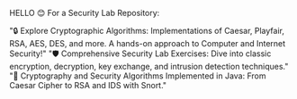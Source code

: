 HELLO 😊
For a Security Lab Repository:

"🔒 Explore Cryptographic Algorithms: Implementations of Caesar, Playfair, RSA, AES, DES, and more. A hands-on approach to Computer and Internet Security!"
"🛡️ Comprehensive Security Lab Exercises: Dive into classic encryption, decryption, key exchange, and intrusion detection techniques."
"🔐 Cryptography and Security Algorithms Implemented in Java: From Caesar Cipher to RSA and IDS with Snort."
